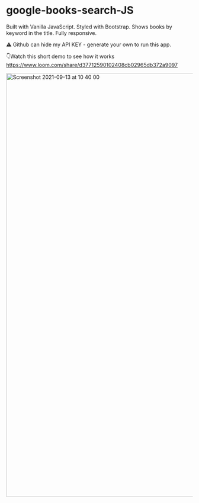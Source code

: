# google-books-search-JS
Built with Vanilla JavaScript. Styled with Bootstrap. Shows books by keyword in the title. Fully responsive. 

⚠️ Github can hide my API KEY - generate your own to run this app.

👇Watch this short demo to see how it works 
https://www.loom.com/share/d37712590102408cb02965db372a9097

<img width="1144" alt="Screenshot 2021-09-13 at 10 40 00" src="https://user-images.githubusercontent.com/57961694/133043413-95a27b28-15ea-40b8-8f9d-61b55391aeb3.png">

